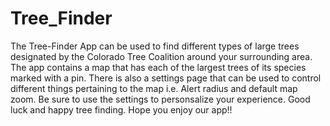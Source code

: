 Tree_Finder
===========
The Tree-Finder App can be used to find different types of large trees 
designated by the Colorado Tree Coalition around your surrounding area.
The app contains a map that has each of the largest trees of its species
marked with a pin. There is also a settings page that can be used to control
different things pertaining to the map i.e. Alert radius and default map zoom.
Be sure to use the settings to personsalize your experience. 
Good luck and happy tree finding. Hope you enjoy our app!!